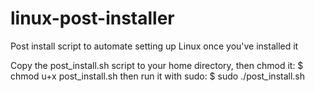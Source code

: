 # linux-post-installer
Post install script to automate setting up Linux once you've installed it


Copy the post_install.sh script to your home directory,
then chmod it:
$ chmod u+x post_install.sh
then run it with sudo: 
$ sudo ./post_install.sh
